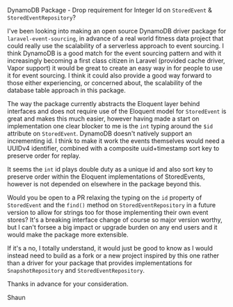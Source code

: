 
DynamoDB Package - Drop requirement for Integer Id on `StoredEvent` & `StoredEventRepository`?

I've been looking into making an open source DynamoDB driver package for `laravel-event-sourcing`, in advance of a real world fitness data project that could really use the scalability of a serverless approach to event sourcing. I think DynamoDB is a good match for the event sourcing pattern and with it increasingly becoming a first class citizen in Laravel (provided cache driver, Vapor support) it would be great to create an easy way in for people to use it for event sourcing. I think it could also provide a good way forward to those either experiencing, or concerned about, the scalability of the database table approach in this package.

The way the package currently abstracts the Eloquent layer behind interfaces and does not require use of the Eloquent model for `StoredEvent` is great and makes this much easier, however having made a start on implementation one clear blocker to me is the `int` typing around the `$id` attribute on `StoredEvent`. DynamoDB doesn't natively support an incrementing id. I think to make it work the events themselves would need a UUIDv4 identifier, combined with a composite uuid+timestamp sort key to preserve order for replay.

It seems the `int` id plays double duty as a unique id and also sort key to preserve order within the Eloquent implementations of StoredEvents, however is not depended on elsewhere in the package beyond this.

Would you be open to a PR relaxing the typing on the `id` property of `StoredEvent` and the `find()` method on  `StoredEventRepository` in a future version to allow for strings too for those implementing their own event stores? It's a breaking interface change of course so major version worthy, but I can't forsee a big impact or upgrade burden on any end users and it would make the package more extensible.

If it's a no, I totally understand, it would just be good to know as I would instead need to build as a fork or a new project inspired by this one rather than a driver for your package that provides implementations for `SnapshotRepository` and `StoredEventRepository`.

Thanks in advance for your consideration.

Shaun

